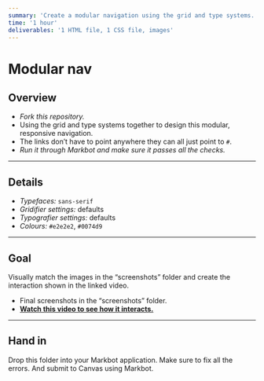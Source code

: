 ```yaml
---
summary: 'Create a modular navigation using the grid and type systems.'
time: '1 hour'
deliverables: '1 HTML file, 1 CSS file, images'
---
```


# Modular nav

## Overview

- *Fork this repository.*
- Using the grid and type systems together to design this modular, responsive navigation.
- The links don’t have to point anywhere they can all just point to `#`.
- *Run it through Markbot and make sure it passes all the checks.*

---

## Details

- *Typefaces:* `sans-serif`
- *Gridifier settings:* defaults
- *Typografier settings:* defaults
- *Colours:* `#e2e2e2`, `#0074d9`

---

## Goal

Visually match the images in the “screenshots” folder and create the interaction shown in the linked video.

- Final screenshots in the “screenshots” folder.
- [**Watch this video to see how it interacts.**](https://youtu.be/TKHeKKY2gew)

---

## Hand in

Drop this folder into your Markbot application. Make sure to fix all the errors. And submit to Canvas using Markbot.
